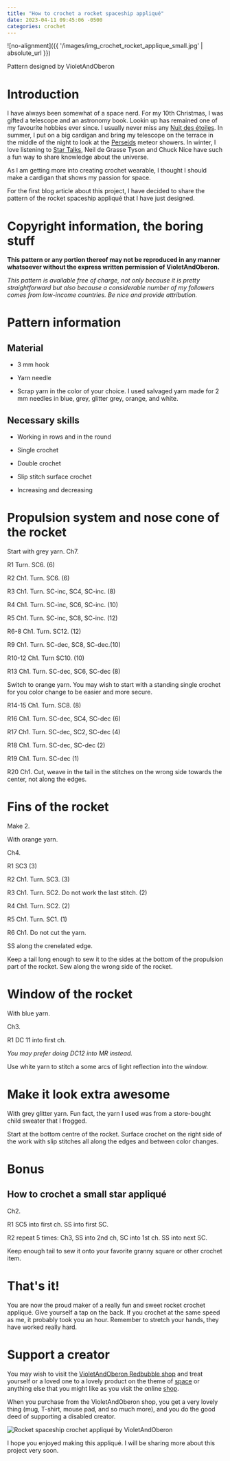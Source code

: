 ```yaml
---
title: "How to crochet a rocket spaceship appliqué"
date: 2023-04-11 09:45:06 -0500
categories: crochet
---
```


![no-alignment]({{ '/images/img_crochet_rocket_applique_small.jpg' | absolute_url }})

Pattern designed by VioletAndOberon

# Introduction

I have always been somewhat of a space nerd. For my 10th Christmas, I was gifted a telescope and an astronomy book. Lookin up has remained one of my favourite hobbies ever since. I usually never miss any [Nuit des étoiles](https://www.afastronomie.fr/les-nuits-des-etoiles). In summer, I put on a big cardigan and bring my telescope on the terrace in the middle of the night to look at the [Perseids](https://en.wikipedia.org/wiki/Perseids) meteor showers. In winter, I love listening to [Star Talks](https://www.youtube.com/results?search_query=star+talks), Neil de Grasse Tyson and Chuck Nice have such a fun way to share knowledge about the universe.   

As I am getting more into creating crochet wearable, I thought I should make a cardigan that shows my passion for space.

For the first blog article about this project, I have decided to share the pattern of the rocket spaceship appliqué that I have just designed. 


# Copyright information, the boring stuff

**This pattern or any portion thereof may not be reproduced in any manner whatsoever without the express written permission of VioletAndOberon.**

*This pattern is available free of charge, not only because it is pretty straightforward but also because a considerable number of my followers comes from low-income countries. Be nice and provide attribution.*


# Pattern information

## Material

* 3 mm hook

* Yarn needle

* Scrap yarn in the color of your choice. I used salvaged yarn made for 2 mm needles in blue, grey, glitter grey, orange, and white.


## Necessary skills

* Working in rows and in the round

* Single crochet

* Double crochet

* Slip stitch surface crochet

* Increasing and decreasing


# Propulsion system and nose cone of the rocket

Start with grey yarn. Ch7.

R1 Turn. SC6. (6)

R2 Ch1. Turn. SC6. (6)

R3 Ch1. Turn. SC-inc, SC4, SC-inc. (8)

R4 Ch1. Turn. SC-inc, SC6, SC-inc. (10)

R5 Ch1. Turn. SC-inc, SC8, SC-inc. (12)

R6-8 Ch1. Turn. SC12. (12)

R9 Ch1. Turn. SC-dec, SC8, SC-dec.(10)

R10-12 Ch1. Turn SC10. (10)

R13 Ch1. Turn. SC-dec, SC6, SC-dec (8)

Switch to orange yarn. You may wish to start with a standing single crochet for you color change to be easier and more secure.

R14-15 Ch1. Turn. SC8. (8)

R16 Ch1. Turn. SC-dec, SC4, SC-dec (6)

R17 Ch1. Turn. SC-dec, SC2, SC-dec (4)

R18 Ch1. Turn. SC-dec, SC-dec (2)

R19 Ch1. Turn. SC-dec (1)

R20 Ch1. Cut, weave in the tail in the stitches on the wrong side towards the center, not along the edges.


# Fins of the rocket

Make 2.

With orange yarn.

Ch4.

R1 SC3 (3)

R2 Ch1. Turn. SC3. (3)

R3 Ch1. Turn. SC2. Do not work the last stitch. (2)

R4 Ch1. Turn. SC2. (2)

R5 Ch1. Turn. SC1. (1)

R6 Ch1. Do not cut the yarn. 

SS along the crenelated edge.

Keep a tail long enough to sew it to the sides at the bottom of the propulsion part of the rocket. Sew along the wrong side of the rocket.


# Window of the rocket

With blue yarn.

Ch3.

R1 DC 11 into first ch.

*You may prefer doing DC12 into MR instead.*

Use white yarn to stitch a some arcs of light reflection into the window.


# Make it look extra awesome

With grey glitter yarn. Fun fact, the yarn I used was from a store-bought child sweater that I frogged.

Start at the bottom centre of the rocket. Surface crochet on the right side of the work with slip stitches all along the edges and between color changes.


# Bonus

## How to crochet a small star appliqué

Ch2.

R1 SC5 into first ch. SS into first SC.

R2 repeat 5 times: Ch3, SS into 2nd ch, SC into 1st ch. SS into next SC.

Keep enough tail to sew it onto your favorite granny square or other crochet item.


# That's it!

You are now the proud maker of a really fun and sweet rocket crochet appliqué. Give yourself a tap on the back. If you crochet at the same speed as me, it probably took you an hour. Remember to stretch your hands, they have worked really hard.


# Support a creator

You may wish to visit the [VioletAndOberon Redbubble shop](https://www.redbubble.com/people/VioletAndOberon/shop) and treat yourself or a loved one to a lovely product on the theme of [space](https://www.redbubble.com/shop/VioletAndOberon%20space?search_type=search_box) or anything else that you might like as you visit the online [shop](https://www.redbubble.com/people/VioletAndOberon/shop).

When you purchase from the VioletAndOberon shop, you get a very lovely thing (mug, T-shirt, mouse pad, and so much more), and you do the good deed of supporting a disabled creator. 


![Rocket spaceship crochet appliqué by VioletAndOberon](/images/img_crochet_rocket_applique_small.jpg)

I hope you enjoyed making this appliqué. I will be sharing more about this project very soon. 




